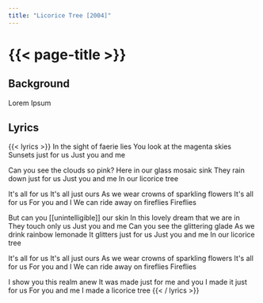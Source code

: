 ```yaml
---
title: "Licorice Tree [2004]"
---
```

# {{< page-title >}}

## Background
Lorem Ipsum

## Lyrics
{{< lyrics >}}
In the sight of faerie lies
You look at the magenta skies
Sunsets just for us
Just you and me

Can you see the clouds so pink?
Here in our glass mosaic sink
They rain down just for us
Just you and me
In our licorice tree

It's all for us
It's all just ours
As we wear crowns of sparkling flowers
It's all for us
For you and I
We can ride away on fireflies
Fireflies

But can you [[unintelligible]] our skin
In this lovely dream that we are in
They touch only us
Just you and me
Can you see the glittering glade
As we drink rainbow lemonade
It glitters just for us
Just you and me
In our licorice tree

It's all for us
It's all just ours
As we wear crowns of sparkling flowers
It's all for us
For you and I
We can ride away on fireflies
Fireflies

I show you this realm anew
It was made just for me and you
I made it just for us
For you and me
I made a licorice tree
{{< / lyrics >}}
